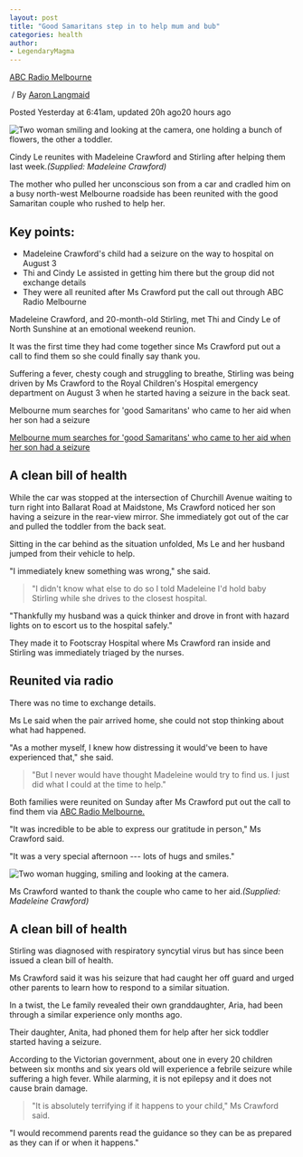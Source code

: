 ```yaml
---
layout: post
title: "Good Samaritans step in to help mum and bub"
categories: health
author:
- LegendaryMagma
---
```




[ABC Radio Melbourne](https://www.abc.net.au/melbourne)

 / By [Aaron Langmaid](https://www.abc.net.au/radionational/programs/breakfast/aaron-langmaid/3169700)

Posted Yesterday at 6:41am, updated 20h ago20 hours ago

![Two woman smiling and looking at the camera, one holding a bunch of flowers, the other a toddler.](https://live-production.wcms.abc-cdn.net.au/9a51aad4d1e903f46b0e989984ab0ba0?impolicy=wcms_crop_resize&cropH=750&cropW=1125&xPos=0&yPos=323&width=862&height=575)

Cindy Le reunites with Madeleine Crawford and Stirling after helping them last week.*(Supplied: Madeleine Crawford)*

The mother who pulled her unconscious son from a car and cradled him on a busy north-west Melbourne roadside has been reunited with the good Samaritan couple who rushed to help her.

Key points:
-----------

-   Madeleine Crawford's child had a seizure on the way to hospital on August 3
-   Thi and Cindy Le assisted in getting him there but the group did not exchange details
-   They were all reunited after Ms Crawford put the call out through ABC Radio Melbourne

Madeleine Crawford, and 20-month-old Stirling, met Thi and Cindy Le of North Sunshine at an emotional weekend reunion.

It was the first time they had come together since Ms Crawford put out a call to find them so she could finally say thank you.

Suffering a fever, chesty cough and struggling to breathe, Stirling was being driven by Ms Crawford to the Royal Children's Hospital emergency department on August 3 when he started having a seizure in the back seat.

Melbourne mum searches for 'good Samaritans' who came to her aid when her son had a seizure

[Melbourne mum searches for 'good Samaritans' who came to her aid when her son had a seizure](https://abcmedia.akamaized.net/radio/local_melbourne/audio/202208/abf-2022-08-05-melbourne-mum-searches-for-good-samaritans.mp3)

A clean bill of health
----------------------

While the car was stopped at the intersection of Churchill Avenue waiting to turn right into Ballarat Road at Maidstone, Ms Crawford noticed her son having a seizure in the rear-view mirror. She immediately got out of the car and pulled the toddler from the back seat.

Sitting in the car behind as the situation unfolded, Ms Le and her husband jumped from their vehicle to help.

"I immediately knew something was wrong," she said.

> "I didn't know what else to do so I told Madeleine I'd hold baby Stirling while she drives to the closest hospital.

"Thankfully my husband was a quick thinker and drove in front with hazard lights on to escort us to the hospital safely."

They made it to Footscray Hospital where Ms Crawford ran inside and Stirling was immediately triaged by the nurses.

Reunited via radio
------------------

There was no time to exchange details.

Ms Le said when the pair arrived home, she could not stop thinking about what had happened.

"As a mother myself, I knew how distressing it would've been to have experienced that," she said.

> "But I never would have thought Madeleine would try to find us. I just did what I could at the time to help."

Both families were reunited on Sunday after Ms Crawford put out the call to find them via [ABC Radio Melbourne.](https://www.abc.net.au/melbourne)

"It was incredible to be able to express our gratitude in person," Ms Crawford said.

"It was a very special afternoon --- lots of hugs and smiles."

![Two woman hugging, smiling and looking at the camera.](https://live-production.wcms.abc-cdn.net.au/74a9c088271e0e675d48bff8ae48777d?impolicy=wcms_crop_resize&cropH=673&cropW=1009&xPos=0&yPos=18&width=862&height=575)

Ms Crawford wanted to thank the couple who came to her aid.*(Supplied: Madeleine Crawford)*

A clean bill of health
----------------------

Stirling was diagnosed with respiratory syncytial virus but has since been issued a clean bill of health.

Ms Crawford said it was his seizure that had caught her off guard and urged other parents to learn how to respond to a similar situation.

In a twist, the Le family revealed their own granddaughter, Aria, had been through a similar experience only months ago.

Their daughter, Anita, had phoned them for help after her sick toddler started having a seizure.

According to the Victorian government, about one in every 20 children between six months and six years old will experience a febrile seizure while suffering a high fever. While alarming, it is not epilepsy and it does not cause brain damage. 

> "It is absolutely terrifying if it happens to your child," Ms Crawford said.

"I would recommend parents read the guidance so they can be as prepared as they can if or when it happens."



